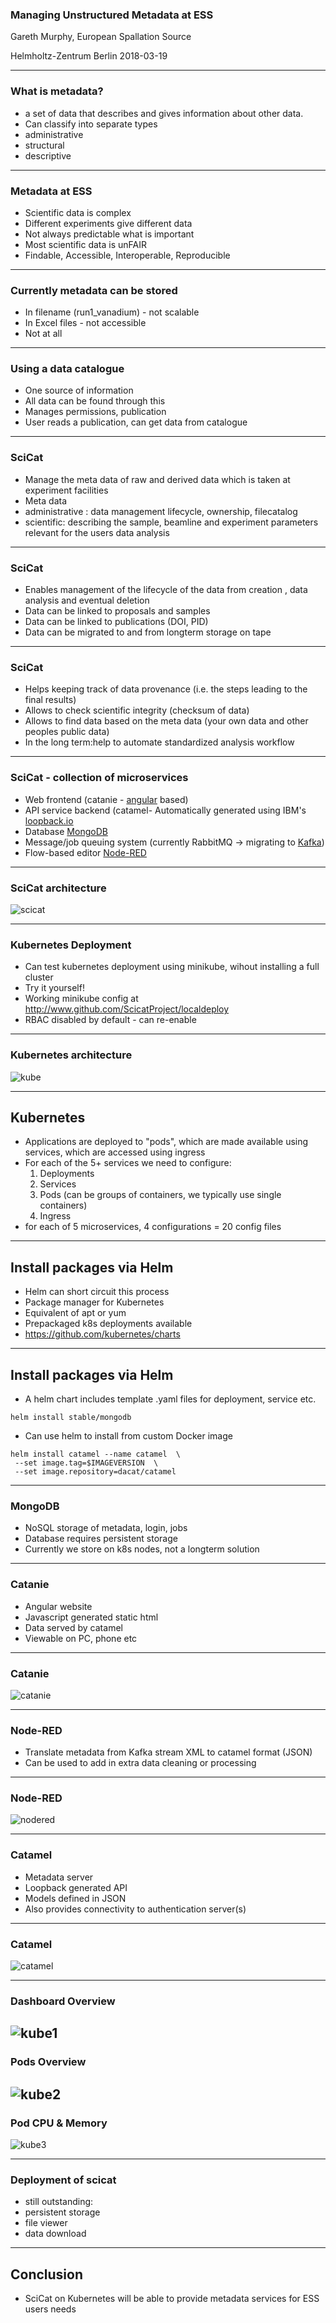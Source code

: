 
### Managing Unstructured Metadata at ESS

Gareth Murphy, European Spallation Source

Helmholtz-Zentrum Berlin
2018-03-19

---

### What is metadata?

- a set of data that describes and gives information about other data.
- Can classify into separate types
- administrative
- structural
- descriptive

---
### Metadata at ESS


- Scientific data is complex
- Different experiments give different data
- Not always predictable what is important
- Most scientific data is unFAIR
- Findable, Accessible, Interoperable, Reproducible


---

### Currently metadata can be stored

- In filename (run1_vanadium) - not scalable
- In Excel files - not accessible
- Not at all

---

### Using a data catalogue

- One source of information
- All data can be found through this
- Manages permissions, publication
- User reads a publication, can get data from catalogue

---

### SciCat


- Manage the meta data of raw and derived data which is taken at
experiment facilities
- Meta data
- administrative : data management lifecycle, ownership, filecatalog
- scientific: describing the sample, beamline and experiment
parameters relevant for the users data analysis
---

### SciCat
- Enables management of the lifecycle of the data from creation ,
data analysis and eventual deletion
- Data can be linked to proposals and samples
- Data can be linked to publications (DOI, PID)
- Data can be migrated to and from longterm storage on tape

---

### SciCat
- Helps keeping track of data provenance (i.e. the steps leading to
the final results)
- Allows to check scientific integrity (checksum of data)
- Allows to find data based on the meta data (your own data and
other peoples public data)
- In the long term:help to automate standardized analysis workflow
---


### SciCat - collection of microservices
- Web frontend (catanie - [angular](http://angular.io) based)
- API service backend (catamel- Automatically generated using IBM's [loopback.io](http://loopback.io)
- Database [MongoDB](https://www.mongodb.com/)
- Message/job queuing system (currently RabbitMQ -> migrating to [Kafka](http://kafka.apache.org))
- Flow-based editor [Node-RED](https://nodered.org/)

---

### SciCat architecture

![scicat](assets/SciCat.png)

---

### Kubernetes Deployment

- Can test kubernetes deployment using minikube, wihout installing a full cluster
- Try it yourself!
- Working minikube config at http://www.github.com/ScicatProject/localdeploy
- RBAC disabled by default - can re-enable


---

### Kubernetes architecture

![kube](assets/kube_arch.png)


---

## Kubernetes

- Applications are deployed to "pods", which are made available using services, which are accessed using ingress
- For each of the 5+ services we need to configure:
    1. Deployments
    2. Services
    3. Pods (can be groups of containers, we typically use single containers)
    4. Ingress
- for each of 5 microservices, 4 configurations = 20 config files


---

## Install packages via Helm

- Helm can short circuit this process
- Package manager for Kubernetes
- Equivalent of apt or yum
- Prepackaged k8s deployments available
- https://github.com/kubernetes/charts

---

## Install packages via Helm
- A helm chart includes template .yaml files for deployment,
service etc.
```
helm install stable/mongodb
```
- Can use helm to install from custom Docker image
```
helm install catamel --name catamel  \
 --set image.tag=$IMAGEVERSION  \
 --set image.repository=dacat/catamel
```
---

### MongoDB

- NoSQL storage of metadata, login, jobs
- Database requires persistent storage
- Currently we store on k8s nodes, not a longterm solution



---

### Catanie

- Angular website
- Javascript generated static html
- Data served by catamel
- Viewable on PC, phone etc

---

### Catanie
![catanie](assets/catanie2.png)


---

### Node-RED

- Translate metadata from Kafka stream XML to catamel format (JSON)
- Can be used to add in extra data cleaning  or processing


---

### Node-RED

![nodered](assets/nodered.png)

---

### Catamel

- Metadata server
- Loopback generated API
- Models defined in JSON
- Also provides connectivity to authentication server(s)


---

### Catamel

![catamel](assets/catamel.png)

---

### Dashboard Overview

![kube1](assets/overview.png)
---

### Pods Overview

![kube2](assets/pods.png)
---

###  Pod CPU & Memory

![kube3](assets/kuberabbit.png)


---

### Deployment of scicat

- still outstanding:
- persistent storage
- file viewer
- data download

---

## Conclusion

- SciCat on Kubernetes will be able to provide metadata services for ESS users needs
